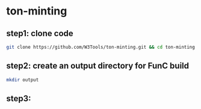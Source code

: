 # ton-minting

## step1: clone code

```bash
git clone https://github.com/W3Tools/ton-minting.git && cd ton-minting
```

## step2: create an output directory for FunC build

```bash
mkdir output
```

## step3:
